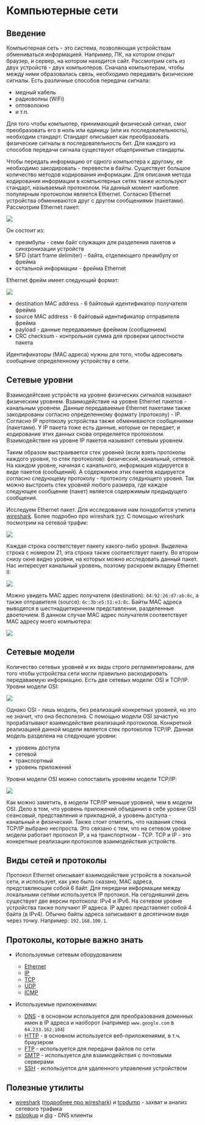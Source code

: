 # Компьютерные сети

## Введение

Компьютерная сеть - это система, позволяющая устройствам обмениваться информацией. Например, ПК, на котором открыт 
браузер, и сервер, на котором находится сайт. Рассмотрим сеть из двух устройств - двух компьютеров. Сначала 
компьютерам, чтобы между ними образовалась связь, необходимо передавать физические сигналы. Есть различные способов
передачи сигнала:

  * медный кабель
  * радиоволны (WiFi)
  * оптоволокно
  * и т.п.

Для того чтобы компьютер, принимающий физический сигнал, смог преобразовать его в ноль или единицу (или их 
последовательность), необходим стандарт. Стандарт описывает как преобразовать физические сигналы в последовательность
бит. Для каждого из способов передачи сигнала существуют общепринятые стандарты. 

Чтобы передать информацию от одного компьютера к другому, ее необходимо закодировать - перевести в байты. Существует
большое количество методов кодирования информации. Для описания метода кодирования информации в компьютерных сетях
также используют стандарт, называемый протоколом. На данный момент наиболее популярным протоколом является Ethernet.
Согласно Ethernet устройства обмениваются друг с другом сообщениями (пакетами). Рассмотрим Ethernet пакет:

![](./images/ether_packet.png)

Он состоит из:

  * преамбулы - семи байт служащих для разделения пакетов и синхронизации устройств
  * SFD (start frame delimiter) - байта, отделяющего преамбулу от фрейма
  * остальной информации - фрейма Ethernet

Ethernet фрейм имеет следующий формат:

![](./images/ether_frame.png)

  * destination MAC address - 6 байтовый идентификатор получателя фрейма
  * source MAC address - 6 байтовый идентификатор отправителя фрейма
  * payload - данные передаваемые фреймом (сообщением)
  * CRC checksum - контрольная сумма для проверки целостности пакета

Идентификаторы (MAC адреса) нужны для того, чтобы адресовать сообщение определенному устройству в сети.

## Сетевые уровни

Взаимодейтсвие устройств на уровне физических сигналов называют физическим уровнем. Взаимодействие на уровне Ethernet
пакетов - канальным уровнем. Данные передаваемые Ethernet пакетами также закодированы согласно определенному формату
(протоколу) - IP. Согласно IP протоколу устройства также обмениваются сообщениями (пакетами). У IP пакета тоже есть
данные, которые он передает, и кодирование этих данных снова определяется протоколом. Взаимодействие на уровне IP
пакетов называют сетевым уровнем.

Таким образом выстраивается стек уровней (если взять протоколы каждого уровня, то стек протоколов): физический, 
канальный, сетевой. На каждом уровне, начиная с канального, информация кодируется в виде пакетов (сообщений). 
А содержимое этих пакетов кодируется согласно следующему протоколу - протоколу следующего уровня. Так можно выстроить 
стек уровней любого размера, где каждое следующее сообщение (пакет) является содержимым предыдущего сообщения.

Исследуем Ethernet пакет. Для исследования нам понадобится утилита [wireshark](https://www.wireshark.org/). Более 
подробно про wireshark [тут](https://habr.com/ru/post/204274/). С помощью wireshark посмотрим на сетевой трафик:

![](./images/traffic.png)

Каждая строка соответствует пакету какого-либо уровня. Выделена строка с номером 21, эта строка также 
соответствует пакету. Во втором снизу окне видно уровни, на которых можно исследовать данный пакет. Нас интересует
канальный уровень, поэтому раскроем вкладку Ethernet II:

![](./images/ether_wireshark.png)

Можно увидеть MAC адрес получателя (destination): `04:92:26:d7:ab:8c`, а также отправителя (source): 
`6c:3b:e5:51:e3:8c`. Байты MAC адреса выводятся в шестнадцетиричном представлении, разделенные двоеточием. В данном
случае MAC адрес получателя соответствует MAC адресу моего компьютера:

![](./images/netcard_mac.png)

## Сетевые модели

Количество сетевых уровней и их виды строго регламентированы, для того чтобы устройства сети могли правильно 
раскодировать передаваемую информацию. Есть две сетевых модели: OSI и TCP/IP. Уровни модели OSI:

![](./images/OSI.jpg)

Однако OSI - лишь модель, без реализаций конкретных уровней, но это не значит, что она бесполезна. С помощью модели OSI 
зачастую прорабатывают взаимодействие реализаций протоколов. Конкретной реализацией данной модели является стек 
протоколов TCP/IP. Данная модель разделена на следующие уровни:

  * уровень доступа
  * сетевой 
  * транспортный
  * уровень приложений

Уровни модели OSI можно сопоставить уровням модели TCP/IP:

![](./images/OSI_TCP.png)

Как можно заметить, в модели TCP/IP меньше уровней, чем в модели OSI. Дело в том, что уровень приложений объединил в 
себе уровни OSI сеансовый, представления и прикладной, а уровень доступа - канальный и физический. Также стоит отметить,
что названия стека TCP/IP выбрано неспроста. Это связано с тем, что на сетевом уровне модели работает протокол IP, 
а на транспортном - TCP. TCP и IP - это конкретные реализации протоколов взаимодействия устройств.

## Виды сетей и протоколы

Протокол Ethernet описывает взаимодействие устройств в локальной сети, и использует, как уже было сказано, MAC адреса,
представляющие собой 6 байт. Для передачи информации между локальными сетями используется IP протокол. На сегодняшний 
день существует две версии протокола: IPv4 и IPv6. На сетевом уровне устройства также получают IP адреса. IP адрес 
представляет собой 4 байта (в IPv4). Обычно байты адреса записывают в десятичном виде через точку. Например: 
`192.168.100.1`.

## Протоколы, которые важно знать

  * Используемые сетевым оборудованием
    * [Ethernet](https://en.wikipedia.org/wiki/Ethernet)
    * [IP](https://en.wikipedia.org/wiki/Internet_Protocol)
    * [TCP](https://en.wikipedia.org/wiki/Transmission_Control_Protocol)
    * [UDP](https://en.wikipedia.org/wiki/User_Datagram_Protocol)
    * [ICMP](https://en.wikipedia.org/wiki/Internet_Control_Message_Protocol)

  * Используемые приложениями:
    * [DNS](https://en.wikipedia.org/wiki/Domain_Name_System) - в основном используется 
для преобразования доменных имен в IP адреса и наоборот (например `www.google.com` в `64.233.162.104`)
    * [HTTP](https://en.wikipedia.org/wiki/Hypertext_Transfer_Protocol) - в основном используется веб-приложениями,
в т.ч. браузером
    * [FTP](https://en.wikipedia.org/wiki/File_Transfer_Protocol) - используется для передачи файлов по сети
    * [SMTP](https://en.wikipedia.org/wiki/Simple_Mail_Transfer_Protocol) - используется для взаимодействия с почтовыми
серверами
    * [SSH](https://en.wikipedia.org/wiki/Ssh_(Secure_Shell)) - используется для удаленного управления устройством

## Полезные утилиты

  * [wireshark](https://www.wireshark.org/) ([подробнее про wireshark](https://habr.com/ru/post/204274/)) и
[tcpdump](https://www.tcpdump.org/) - захват и анализ сетевого трафика
  * [nslookup](https://en.wikipedia.org/wiki/Nslookup) и [dig](https://en.wikipedia.org/wiki/Dig_(command)) - DNS 
клиенты
